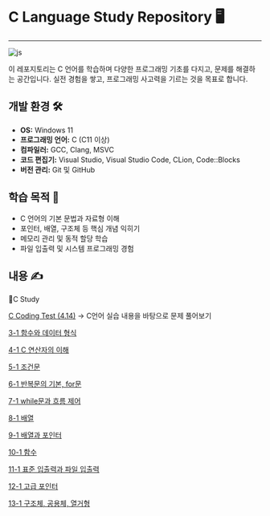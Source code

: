 # C Language Study Repository 🖥️
------------------------------------------------------------
![js](https://img.shields.io/badge/c-%2300599C.svg?style=for-the-badge&logo=c&logoColor=white)

이 레포지토리는 C 언어를 학습하며 다양한 프로그래밍 기초를 다지고, 문제를 해결하는 공간입니다. 실전 경험을 쌓고, 프로그래밍 사고력을 기르는 것을 목표로 합니다.

## 개발 환경 🛠️
- **OS:** Windows 11  
- **프로그래밍 언어:** C (C11 이상)  
- **컴파일러:** GCC, Clang, MSVC  
- **코드 편집기:** Visual Studio, Visual Studio Code, CLion, Code::Blocks  
- **버전 관리:** Git 및 GitHub  

## 학습 목적 🎯
- C 언어의 기본 문법과 자료형 이해  
- 포인터, 배열, 구조체 등 핵심 개념 익히기  
- 메모리 관리 및 동적 할당 학습  
- 파일 입출력 및 시스템 프로그래밍 경험  

## 내용 ✍️
📁C Study

[C Coding Test (4.14)](https://github.com/kimsm0405/C/tree/main/C%20Study/C%20Coding%20Test%20(4.14))  -> C언어 실습 내용을 바탕으로 문제 풀어보기  

[3-1 함수와 데이터 형식](https://github.com/kimsm0405/C/blob/main/C%20Study/3-1.c)

[4-1 C 연산자의 이해](https://github.com/kimsm0405/C/blob/main/C%20Study/4-1.c)

[5-1 조건문](https://github.com/kimsm0405/C/blob/main/C%20Study/5-1.c)

[6-1 반복문의 기본, for문](https://github.com/kimsm0405/C/blob/main/C%20Study/6-1.c)

[7-1 while문과 흐름 제어](https://github.com/kimsm0405/C/blob/main/C%20Study/7-1.c)

[8-1 배열](https://github.com/kimsm0405/C/blob/main/C%20Study/8-1.c)

[9-1 배열과 포인터](https://github.com/kimsm0405/C/blob/main/C%20Study/9-1.c)

[10-1 함수](https://github.com/kimsm0405/C/blob/main/C%20Study/10-1.c)

[11-1 표준 입출력과 파일 입출력](https://github.com/kimsm0405/C/blob/main/C%20Study/11-1.c)

[12-1 고급 포인터](https://github.com/kimsm0405/C/blob/main/C%20Study/12-1.c)

[13-1 구조체, 공용체, 열거형](https://github.com/kimsm0405/C/blob/main/C%20Study/13-1.c)

